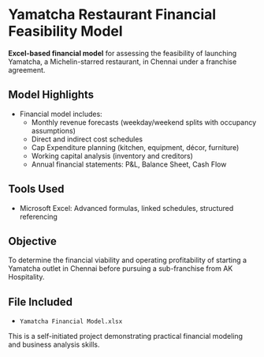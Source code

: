 # Yamatcha Restaurant Financial Feasibility Model

**Excel-based financial model** for assessing the feasibility of launching Yamatcha, a Michelin-starred restaurant, in Chennai under a franchise agreement.

## Model Highlights

- Financial model includes:
  - Monthly revenue forecasts (weekday/weekend splits with occupancy assumptions)
  - Direct and indirect cost schedules
  - Cap Expenditure planning (kitchen, equipment, décor, furniture)
  - Working capital analysis (inventory and creditors)
  - Annual financial statements: P&L, Balance Sheet, Cash Flow

## Tools Used

- Microsoft Excel: Advanced formulas, linked schedules, structured referencing

## Objective

To determine the financial viability and operating profitability of starting a Yamatcha outlet in Chennai before pursuing a sub-franchise from AK Hospitality.

## File Included

- `Yamatcha Financial Model.xlsx`

This is a self-initiated project demonstrating practical financial modeling and business analysis skills.
